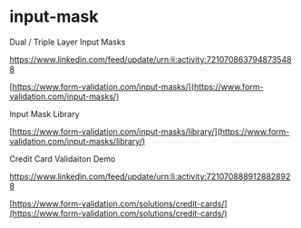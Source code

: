 # input-mask
Dual / Triple Layer Input Masks

https://www.linkedin.com/feed/update/urn:li:activity:7210708637948735488


[https://www.form-validation.com/input-masks/](https://www.form-validation.com/input-masks/)

Input Mask Library


[https://www.form-validation.com/input-masks/library/](https://www.form-validation.com/input-masks/library/)

Credit Card Validaiton Demo


https://www.linkedin.com/feed/update/urn:li:activity:7210708889128828928


[https://www.form-validation.com/solutions/credit-cards/](https://www.form-validation.com/solutions/credit-cards/)
